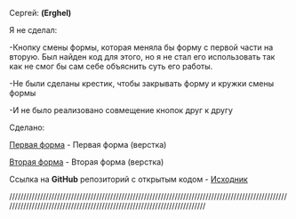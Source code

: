 Сергей: **(Erghel)** 

Я не сделал: 

-Кнопку смены формы, которая меняла бы форму с первой части на вторую. Был найден код для этого, но я не стал его использовать так как не смог бы сам себе объяснить суть его работы.

-Не были сделаны крестик, чтобы закрывать форму и кружки смены формы 

-И не было реализовано совмещение кнопок друг к другу 

Сделано: 

[Первая форма](https://discreteawfulatom.erghel.repl.co/) - Первая форма (верстка) 

[Вторая форма](https://stingyzestyalgorithm.erghel.repl.co/) - Вторая форма (верстка) 

Ссылка на **GitHub** репозиторий с открытым кодом - [Исходник](https://github.com/Erghel/DreamTeamTask)

/////////////////////////////////////////////////////////////////////////////////////////////////////////////////////////////////////////////////////////////////////////
